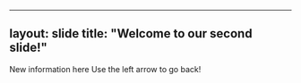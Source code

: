 ----
layout: slide
title: "Welcome to our second slide!"
----
New information here
Use the left arrow to go back!
